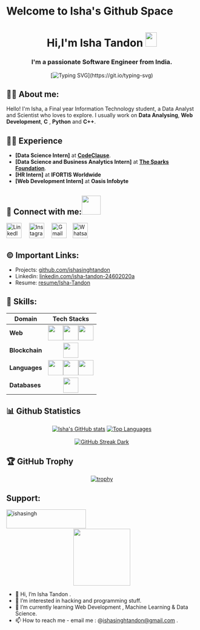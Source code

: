 # Welcome to Isha's Github Space


<h1 align = "center"> Hi,I'm Isha Tandon <img src="https://raw.githubusercontent.com/MartinHeinz/MartinHeinz/master/wave.gif" width="30px" height="38"></h1>
<h3 align="center">I'm a passionate Software Engineer from India.</h3>
<div align="center">

  [![Typing SVG](https://readme-typing-svg.demolab.com?font=Fira+Code&size=22&pause=200&color=F70000&center=true&vCenter=true&width=470&lines=Hey!+It's+ISHA+TANDON;I'm+a+Software+Developer.;%E2%9D%A4%EF%B8%8F+Data+Analyst+%7C+Web+Developer+%7C+Data+Scientist+%7C+Cpp+Programmer;)](https://git.io/typing-svg)
</div>
  
  
##  🙋‍♂️ About me:
Hello! I'm Isha, a Final year Information Technology student, a Data Analyst and Scientist who loves to explore.
I usually work on **Data Analysing**, **Web Development**, **C** , **Python** and **C++**.

##  👨‍💻 Experience
- **[Data Science Intern]** at **[CodeClause](https://internship.codeclause.com/)**. 
- **[Data Science and Business Analytics Intern]** at **[The Sparks Foundation](https://www.thesparksfoundationsingapore.org/)**.
- **[HR Intern]** at **IFORTIS Worldwide**
- **[Web Development Intern]** at **Oasis Infobyte**

  
## 🔗 Connect with me:<a href="https://gifyu.com/image/Zy2f"><img src="https://github.com/milaan9/milaan9/blob/main/Handshake.gif" width="50px"></a>
</h3> 
    <a href="https://www.linkedin.com/in/isha-tandon-24602020a/" target="_blank"><img alt="LinkedIn" width="40px" src="https://cdn-icons-png.flaticon.com/512/3536/3536505.png"></a> &nbsp&nbsp&nbsp
    <a href="https://www.instagram.com/isha.tandon_" target="_blank"><img alt="Instagram" width="40px" src="https://cdn-icons-png.flaticon.com/512/1384/1384063.png"></a> &nbsp&nbsp&nbsp
  <a href="mailto:ishasinghtandon@gmail.com" target="_blank"><img alt="Gmail" width="40px" src="https://cdn-icons-png.flaticon.com/512/5968/5968534.png"></a>&nbsp&nbsp&nbsp
    <a href="https://api.whatsapp.com/send/?phone=%2B917007747868&text&type=phone_number&app_absent=0" target="_blank"><img alt="Whatsapp" width="40px" src="https://cdn-icons-png.flaticon.com/512/5968/5968841.png"></a>   
</p> 


## ©️ Important Links:

- Projects: [github.com/ishasinghtandon](https://github.com/ishasinghtandon)
- Linkedin: [linkedin.com/isha-tandon-24602020a](https://linkedin.com/in/isha-tandon-24602020a)
- Resume: [resume/Isha-Tandon](https://drive.google.com/file/d/1DTJZqqV-57ZT1d7ZotMYYpYnzV9Ux9eI/view?usp=sharing)


## 🚀 Skills:
Domain | Tech Stacks
-------- | :-------:
**Web** | <img src="https://cdn-icons-png.flaticon.com/512/174/174854.png" width="40px"><img src="https://cdn-icons-png.flaticon.com/512/732/732190.png" width="40px"><img src="https://cdn-icons-png.flaticon.com/512/5968/5968292.png" width="40px">
**Blockchain** | <img src="https://cdn-icons-png.flaticon.com/512/4125/4125334.png" width="40px">
**Languages** | <img src="https://upload.wikimedia.org/wikipedia/commons/thumb/1/18/C_Programming_Language.svg/1200px-C_Programming_Language.svg.png" width="40px"><img src="https://cdn-icons-png.flaticon.com/512/5968/5968350.png" width="40px"><img src="https://cdn-icons-png.flaticon.com/512/6132/6132222.png" width="40px">
**Databases** | <img src="https://cdn-icons-png.flaticon.com/512/4726/4726022.png" width="40px">


    
##  📊 Github Statistics

<div align = "center">
  
  [![Isha's GitHub stats](https://github-readme-stats.vercel.app/api?username=ishasinghtandon&theme=radical)](https://github.com/ishasinghtandon/github-readme-stats)
  [![Top Languages](https://github-readme-stats.vercel.app/api/top-langs/?username=himanshu-03&theme=radical&line_height=15)](https://github.com/himashu-03/github-readme-stats)
  <br><br>
  [![GitHub Streak Dark](https://streak-stats.demolab.com?user=himanshu-03&theme=radical)](https://git.io/streak-stats)
</div>          

              
## 🏆 GitHub Trophy
<div align="center">
  
  [![trophy](https://github-profile-trophy.vercel.app/?username=himanshu-03&column=6&theme=radical)](https://github-profile-trophy.vercel.app/?username=himanshu-03&column=6)
</div>
  
## Support:</h3>
<p><a href="https://www.buymeacoffee.com/ishasingh"> <img align="left" src="https://cdn.buymeacoffee.com/buttons/v2/default-yellow.png" height="50" width="210" alt="ishasingh" /></a></p><br><br>
<br>
<div align = "center">

  <img src = "https://komarev.com/ghpvc/?username=himanshu-03&color=red&style=flat-square" width=150px>
</div>

- 👋 Hi, I’m Isha Tandon .
- 👀 I’m interested in hacking and programming stuff.
- 🌱 I’m currently learning Web Development , Machine Learning & Data Science.
- 📫 How to reach me - email me : @ishasinghtandon@gmail.com .


